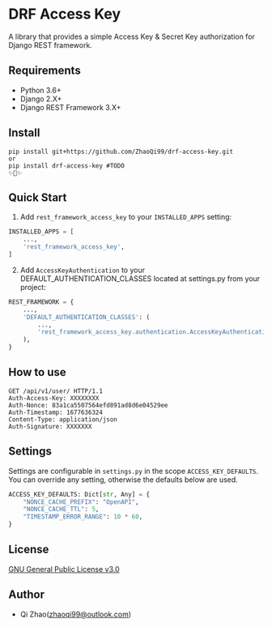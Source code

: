 # DRF Access Key
A library that provides a simple Access Key &amp; Secret Key authorization for Django REST framework.

## Requirements
* Python 3.6+
* Django 2.X+
* Django REST Framework 3.X+

## Install
```shell
pip install git+https://github.com/ZhaoQi99/drf-access-key.git
or
pip install drf-access-key #TODO
✨🍰✨
```
## Quick Start

1. Add `rest_framework_access_key` to your `INSTALLED_APPS` setting:

```python
INSTALLED_APPS = [
    ...,
    'rest_framework_access_key',
]
```
2. Add `AccessKeyAuthentication` to your DEFAULT_AUTHENTICATION_CLASSES located at settings.py from your project:

```py
REST_FRAMEWORK = {
    ...,
    'DEFAULT_AUTHENTICATION_CLASSES': (
        ...,
      	'rest_framework_access_key.authentication.AccessKeyAuthentication',
    ),
}
```

## How to use

```apl
GET /api/v1/user/ HTTP/1.1
Auth-Access-Key: XXXXXXXX
Auth-Nonce: 83a1ca5507564efd891ad8d6e04529ee
Auth-Timestamp: 1677636324
Content-Type: application/json
Auth-Signature: XXXXXXX
```

## Settings

Settings are configurable in `settings.py` in the scope `ACCESS_KEY_DEFAULTS`. You can override any setting, otherwise the defaults below are used.

```python
ACCESS_KEY_DEFAULTS: Dict[str, Any] = {
    "NONCE_CACHE_PREFIX": "OpenAPI",
    "NONCE_CACHE_TTL": 5,
    "TIMESTAMP_ERROR_RANGE": 10 * 60,
}
```




## License

[GNU General Public License v3.0](https://github.com/ZhaoQi99/drf-access-key/blob/main/LICENSE)

## Author

* Qi Zhao([zhaoqi99@outlook.com](mailto:zhaoqi99@outlook.com))